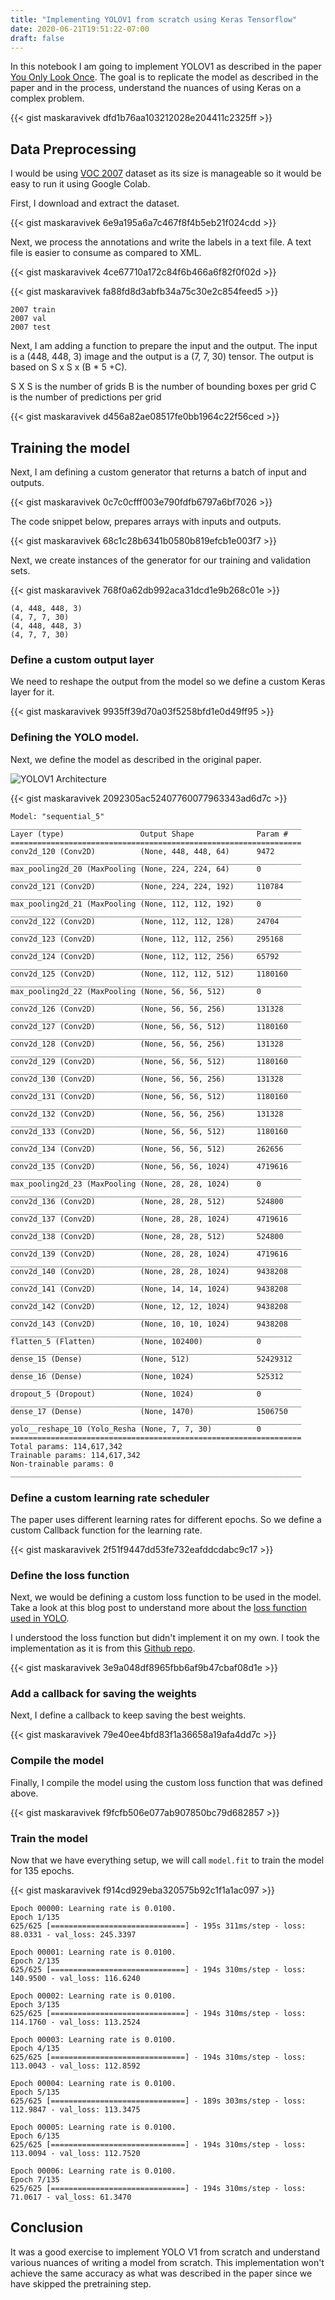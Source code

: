 ```yaml
---
title: "Implementing YOLOV1 from scratch using Keras Tensorflow"
date: 2020-06-21T19:51:22-07:00
draft: false
---
```


In this notebook I am going to implement YOLOV1 as described in the paper [You Only Look Once](https://arxiv.org/abs/1506.02640). The goal is to replicate the model as described in the paper and in the process, understand the nuances of using Keras on a complex problem. 



{{< gist maskaravivek dfd1b76aa103212028e204411c2325ff >}}

## Data Preprocessing

I would be using [VOC 2007](http://host.robots.ox.ac.uk/pascal/VOC/voc2007/) dataset as its size is manageable so it would be easy to run it using Google Colab. 

First, I download and extract the dataset. 



{{< gist maskaravivek 6e9a195a6a7c467f8f4b5eb21f024cdd >}}

Next, we process the annotations and write the labels in a text file. A text file is easier to consume as compared to XML. 



{{< gist maskaravivek 4ce67710a172c84f6b466a6f82f0f02d >}}



{{< gist maskaravivek fa88fd8d3abfb34a75c30e2c854feed5 >}}

    2007 train
    2007 val
    2007 test


Next, I am adding a function to prepare the input and the output. The input is a (448, 448, 3) image and the output is a (7, 7, 30) tensor. The output is based on S x S x (B * 5 +C). 

S X S is the number of grids
B is the number of bounding boxes per grid
C is the number of predictions per grid



{{< gist maskaravivek d456a82ae08517fe0bb1964c22f56ced >}}

## Training the model

Next, I am defining a custom generator that returns a batch of input and outputs. 



{{< gist maskaravivek 0c7c0cfff003e790fdfb6797a6bf7026 >}}

The code snippet below, prepares arrays with inputs and outputs. 



{{< gist maskaravivek 68c1c28b6341b0580b819efcb1e003f7 >}}

Next, we create instances of the generator for our training and validation sets. 



{{< gist maskaravivek 768f0a62db992aca31dcd1e9b268c01e >}}

    (4, 448, 448, 3)
    (4, 7, 7, 30)
    (4, 448, 448, 3)
    (4, 7, 7, 30)


### Define a custom output layer

We need to reshape the output from the model so we define a custom Keras layer for it. 



{{< gist maskaravivek 9935ff39d70a03f5258bfd1e0d49ff95 >}}

### Defining the YOLO model. 

Next, we define the model as described in the original paper. 

![YOLOV1 Architecture](../../img/YOLOV1.png)



{{< gist maskaravivek 2092305ac52407760077963343ad6d7c >}}

    Model: "sequential_5"
    _________________________________________________________________
    Layer (type)                 Output Shape              Param #   
    =================================================================
    conv2d_120 (Conv2D)          (None, 448, 448, 64)      9472      
    _________________________________________________________________
    max_pooling2d_20 (MaxPooling (None, 224, 224, 64)      0         
    _________________________________________________________________
    conv2d_121 (Conv2D)          (None, 224, 224, 192)     110784    
    _________________________________________________________________
    max_pooling2d_21 (MaxPooling (None, 112, 112, 192)     0         
    _________________________________________________________________
    conv2d_122 (Conv2D)          (None, 112, 112, 128)     24704     
    _________________________________________________________________
    conv2d_123 (Conv2D)          (None, 112, 112, 256)     295168    
    _________________________________________________________________
    conv2d_124 (Conv2D)          (None, 112, 112, 256)     65792     
    _________________________________________________________________
    conv2d_125 (Conv2D)          (None, 112, 112, 512)     1180160   
    _________________________________________________________________
    max_pooling2d_22 (MaxPooling (None, 56, 56, 512)       0         
    _________________________________________________________________
    conv2d_126 (Conv2D)          (None, 56, 56, 256)       131328    
    _________________________________________________________________
    conv2d_127 (Conv2D)          (None, 56, 56, 512)       1180160   
    _________________________________________________________________
    conv2d_128 (Conv2D)          (None, 56, 56, 256)       131328    
    _________________________________________________________________
    conv2d_129 (Conv2D)          (None, 56, 56, 512)       1180160   
    _________________________________________________________________
    conv2d_130 (Conv2D)          (None, 56, 56, 256)       131328    
    _________________________________________________________________
    conv2d_131 (Conv2D)          (None, 56, 56, 512)       1180160   
    _________________________________________________________________
    conv2d_132 (Conv2D)          (None, 56, 56, 256)       131328    
    _________________________________________________________________
    conv2d_133 (Conv2D)          (None, 56, 56, 512)       1180160   
    _________________________________________________________________
    conv2d_134 (Conv2D)          (None, 56, 56, 512)       262656    
    _________________________________________________________________
    conv2d_135 (Conv2D)          (None, 56, 56, 1024)      4719616   
    _________________________________________________________________
    max_pooling2d_23 (MaxPooling (None, 28, 28, 1024)      0         
    _________________________________________________________________
    conv2d_136 (Conv2D)          (None, 28, 28, 512)       524800    
    _________________________________________________________________
    conv2d_137 (Conv2D)          (None, 28, 28, 1024)      4719616   
    _________________________________________________________________
    conv2d_138 (Conv2D)          (None, 28, 28, 512)       524800    
    _________________________________________________________________
    conv2d_139 (Conv2D)          (None, 28, 28, 1024)      4719616   
    _________________________________________________________________
    conv2d_140 (Conv2D)          (None, 28, 28, 1024)      9438208   
    _________________________________________________________________
    conv2d_141 (Conv2D)          (None, 14, 14, 1024)      9438208   
    _________________________________________________________________
    conv2d_142 (Conv2D)          (None, 12, 12, 1024)      9438208   
    _________________________________________________________________
    conv2d_143 (Conv2D)          (None, 10, 10, 1024)      9438208   
    _________________________________________________________________
    flatten_5 (Flatten)          (None, 102400)            0         
    _________________________________________________________________
    dense_15 (Dense)             (None, 512)               52429312  
    _________________________________________________________________
    dense_16 (Dense)             (None, 1024)              525312    
    _________________________________________________________________
    dropout_5 (Dropout)          (None, 1024)              0         
    _________________________________________________________________
    dense_17 (Dense)             (None, 1470)              1506750   
    _________________________________________________________________
    yolo__reshape_10 (Yolo_Resha (None, 7, 7, 30)          0         
    =================================================================
    Total params: 114,617,342
    Trainable params: 114,617,342
    Non-trainable params: 0
    _________________________________________________________________


### Define a custom learning rate scheduler

The paper uses different learning rates for different epochs. So we define a custom Callback function for the learning rate. 



{{< gist maskaravivek 2f51f9447dd53fe732eafddcdabc9c17 >}}

### Define the loss function

Next, we would be defining a custom loss function to be used in the model. Take a look at this blog post to understand more about the [loss function used in YOLO](https://hackernoon.com/understanding-yolo-f5a74bbc7967). 

I understood the loss function but didn't implement it on my own. I took the implementation as it is from this [Github repo](https://github.com/JY-112553/yolov1-keras-voc).



{{< gist maskaravivek 3e9a048df8965fbb6af9b47cbaf08d1e >}}

### Add a callback for saving the weights

Next, I define a callback to keep saving the best weights. 



{{< gist maskaravivek 79e40ee4bfd83f1a36658a19afa4dd7c >}}

### Compile the model

Finally, I compile the model using the custom loss function that was defined above. 



{{< gist maskaravivek f9fcfb506e077ab907850bc79d682857 >}}

### Train the model

Now that we have everything setup, we will call `model.fit` to train the model for 135 epochs. 



{{< gist maskaravivek f914cd929eba320575b92c1f1a1ac097 >}}

    
    Epoch 00000: Learning rate is 0.0100.
    Epoch 1/135
    625/625 [==============================] - 195s 311ms/step - loss: 88.0331 - val_loss: 245.3397
    
    Epoch 00001: Learning rate is 0.0100.
    Epoch 2/135
    625/625 [==============================] - 194s 310ms/step - loss: 140.9500 - val_loss: 116.6240
    
    Epoch 00002: Learning rate is 0.0100.
    Epoch 3/135
    625/625 [==============================] - 194s 310ms/step - loss: 114.1760 - val_loss: 113.2524
    
    Epoch 00003: Learning rate is 0.0100.
    Epoch 4/135
    625/625 [==============================] - 194s 310ms/step - loss: 113.0043 - val_loss: 112.8592
    
    Epoch 00004: Learning rate is 0.0100.
    Epoch 5/135
    625/625 [==============================] - 189s 303ms/step - loss: 112.9847 - val_loss: 113.3475
    
    Epoch 00005: Learning rate is 0.0100.
    Epoch 6/135
    625/625 [==============================] - 194s 310ms/step - loss: 113.0094 - val_loss: 112.7520
    
    Epoch 00006: Learning rate is 0.0100.
    Epoch 7/135
    625/625 [==============================] - 194s 310ms/step - loss: 71.0617 - val_loss: 61.3470
    

## Conclusion

It was a good exercise to implement YOLO V1 from scratch and understand various nuances of writing a model from scratch. This implementation won't achieve the same accuracy as what was described in the paper since we have skipped the pretraining step. 